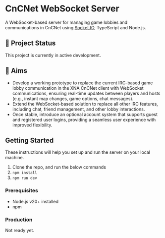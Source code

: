 # CnCNet WebSocket Server
A WebSocket-based server for managing game lobbies and communications in CnCNet using [Socket.IO](https://socket.io/), TypeScript and Node.js. 

## 🚧 Project Status 
This project is currently in active development. 

## 🎯 Aims
- Develop a working prototype to replace the current IRC-based game lobby communication in the XNA CnCNet client with WebSocket communications, ensuring real-time updates between players and hosts (e.g., instant map changes, game options, chat messages).
- Extend the WebSocket-based solution to replace all other IRC features, including chat, friend management, and other lobby interactions.
- Once stable, introduce an optional account system that supports guest and registered user logins, providing a seamless user experience with improved flexibility.

## Getting Started
These instructions will help you set up and run the server on your local machine.

1. Clone the repo, and run the below commands
2. `npm install`
3. `npm run dev`

### Prerequisites
- Node.js v20+ installed
- npm

### Production
Not ready yet.

